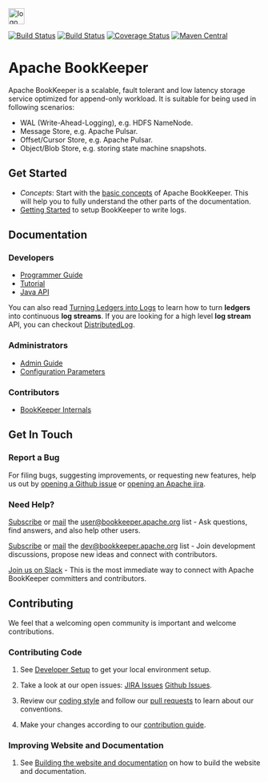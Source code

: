 <img src="https://pbs.twimg.com/profile_images/545716709311520769/piLLa1iC_400x400.png" alt="logo" style="width: 32px;"/>

[![Build Status](https://travis-ci.org/apache/bookkeeper.svg?branch=master)](https://travis-ci.org/apache/bookkeeper)
[![Build Status](https://builds.apache.org/buildStatus/icon?job=bookkeeper-master)](https://builds.apache.org/job/bookkeeper-master/)
[![Coverage Status](https://coveralls.io/repos/github/apache/bookkeeper/badge.svg?branch=master)](https://coveralls.io/github/apache/bookkeeper?branch=master)
[![Maven Central](https://maven-badges.herokuapp.com/maven-central/org.apache.bookkeeper/bookkeeper/badge.svg)](https://maven-badges.herokuapp.com/maven-central/org.apache.bookkeeper/bookkeeper)

# Apache BookKeeper

Apache BookKeeper is a scalable, fault tolerant and low latency storage service optimized for append-only workload.
It is suitable for being used in following scenarios:

- WAL (Write-Ahead-Logging), e.g. HDFS NameNode.
- Message Store, e.g. Apache Pulsar.
- Offset/Cursor Store, e.g. Apache Pulsar.
- Object/Blob Store, e.g. storing state machine snapshots.

## Get Started

* *Concepts*: Start with the [basic concepts](https://bookkeeper.apache.org/docs/master/bookkeeperOverview.html) of Apache BookKeeper.
  This will help you to fully understand the other parts of the documentation.
* [Getting Started](https://bookkeeper.apache.org/docs/master/bookkeeperStarted.html) to setup BookKeeper to write logs.

## Documentation

### Developers

* [Programmer Guide](https://bookkeeper.apache.org/archives/docs/master/bookkeeperProgrammer.html)
* [Tutorial](https://bookkeeper.apache.org/archives/docs/master/bookkeeperTutorial.html)
* [Java API](https://bookkeeper.apache.org/archives/docs/master/apidocs/)

You can also read [Turning Ledgers into Logs](https://bookkeeper.apache.org/docs/master/bookkeeperLedgers2Logs.html) to learn how to turn **ledgers** into continuous **log streams**.
If you are looking for a high level **log stream** API, you can checkout [DistributedLog](http://distributedlog.io).

### Administrators

* [Admin Guide](https://bookkeeper.apache.org/docs/master/bookkeeperConfig.html)
* [Configuration Parameters](https://bookkeeper.apache.org/docs/master/bookieConfigParams.html)

### Contributors

* [BookKeeper Internals](https://bookkeeper.apache.org/docs/master/bookkeeperInternals.html)

## Get In Touch

### Report a Bug

For filing bugs, suggesting improvements, or requesting new features, help us out by [opening a Github issue](https://github.com/apache/bookkeeper/issues) or [opening an Apache jira](https://issues.apache.org/jira/browse/BOOKKEEPER).

### Need Help?

[Subscribe](mailto:user-subscribe@bookkeeper.apache.org) or [mail](mailto:user@bookkeeper.apache.org) the [user@bookkeeper.apache.org](mailto:user@bookkeeper.apache.org) list - Ask questions, find answers, and also help other users.

[Subscribe](mailto:dev-subscribe@bookkeeper.apache.org) or [mail](mailto:dev@bookkeeper.apache.org) the [dev@bookkeeper.apache.org](mailto:dev@bookkeeper.apache.org) list - Join development discussions, propose new ideas and connect with contributors.

[Join us on Slack](https://apachebookkeeper.herokuapp.com/) - This is the most immediate way to connect with Apache BookKeeper committers and contributors.

## Contributing

We feel that a welcoming open community is important and welcome contributions.

### Contributing Code

1. See [Developer Setup](https://cwiki.apache.org/confluence/display/BOOKKEEPER/Developer+Setup) to get your local environment setup.

2. Take a look at our open issues: [JIRA Issues](https://issues.apache.org/jira/browse/BOOKKEEPER) [Github Issues](https://github.com/apache/bookkeeper/issues).

3. Review our [coding style](https://cwiki.apache.org/confluence/display/BOOKKEEPER/Coding+Guide) and follow our [pull requests](https://github.com/apache/bookkeeper/pulls) to learn about our conventions.

4. Make your changes according to our [contribution guide](https://cwiki.apache.org/confluence/display/BOOKKEEPER/Contributing+to+BookKeeper).

### Improving Website and Documentation

1. See [Building the website and documentation](https://cwiki.apache.org/confluence/display/BOOKKEEPER/Building+the+website+and+documentation) on how to build the website and documentation.

